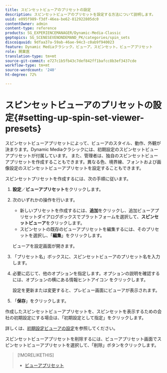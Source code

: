 ```yaml
---
title: スピンセットビューアのプリセットの設定
description: スピンセットビューアのプリセットを設定する方法について説明します。
uuid: e095f989-f3df-46ea-be62-812922805dc0
contentOwner: admin
content-type: reference
products: SG_EXPERIENCEMANAGER/Dynamic-Media-Classic
geptopics: SG_SCENESEVENONDEMAND_PK/categories/spin_sets
discoiquuid: 9dfaa37a-59ab-46ae-94c3-c0ab9f940023
feature: Dynamic Mediaクラシック，ビューア，スピンセット，ビューアプリセット
role: 開業医
translation-type: tm+mt
source-git-commit: e727c1b5fb43c7def842ff1bafcc8b3ef3437cde
workflow-type: tm+mt
source-wordcount: '240'
ht-degree: 72%

---
```



# スピンセットビューアのプリセットの設定{#setting-up-spin-set-viewer-presets}

スピンセットビューアプリセットによって、ビューアのスタイル、動作、外観が決まります。Dynamic Mediaクラシックには、初期設定のスピンセットビューアプリセットが付属しています。 また、管理者は、独自のスピンセットビューアプリセットを作成することもできます。異なる色、境界線、フォントおよび画像設定のスピンセットビューアプリセットを設定することもできます。

スピンセットプリセットを作成するには、次の手順に従います。

1. **設定**／**ビューアプリセット**&#x200B;をクリックします。
1. 次のいずれかの操作を行います。

   * 新しいプリセットを作成するには、**追加**&#x200B;をクリックし、追加ビューアプリセットダイアログボックスでプラットフォームを選択して、**スピンセットビューア**&#x200B;をクリックします。
   * スピンセットの既存のビューアプリセットを編集するには、そのプリセットを選択し、「**編集**」をクリックします。

   ビューアを設定画面が開きます。

1. 「プリセット名」ボックスに、スピンセットビューアのプリセット名を入力します。
1. 必要に応じて、他のオプションを指定します。オプションの説明を確認するには、オプションの横にある情報ヒントアイコン  をクリックします。

   設定を更新または変更すると、プレビュー画面にビューアが表示されます。

1. 「**保存**」をクリックします。

作成したスピンセットビューアプリセットを、スピンセットを表示するための会社の初期設定にする場合は、「初期設定として指定」をクリックします。

詳しくは、[初期設定ビューアの設定](application-setup.md#configuring_default_viewers)を参照してください。

スピンセットビューアプリセットを削除するには、ビューアプリセット画面でスピンセットビューアプリセットを選択して、「削除」ボタンをクリックします。

>[!MORELIKETHIS]
>
>* [ビューアプリセット](application-setup.md#viewer_presets)

